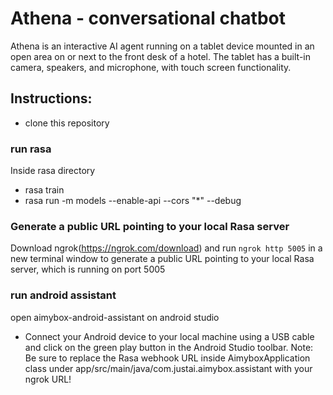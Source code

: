 # Athena - conversational chatbot
Athena is an interactive AI agent running on a tablet device mounted in an open area on or next to the front desk of a hotel. The tablet has a built-in camera, speakers, and microphone, with touch screen functionality.

## Instructions:

- clone this repository

### run rasa
Inside rasa directory
- rasa train
- rasa run -m models --enable-api --cors "*" --debug

### Generate a public URL pointing to your local Rasa server
Download ngrok(https://ngrok.com/download) and run `ngrok http 5005` in a new terminal window to generate a public URL pointing to your local Rasa server, which is running on port 5005

### run android assistant
open aimybox-android-assistant on android studio
- Connect your Android device to your local machine using a USB cable and click on the green play button in the Android Studio toolbar.
Note: Be sure to replace the Rasa webhook URL inside AimyboxApplication class under app/src/main/java/com.justai.aimybox.assistant with your ngrok URL!


